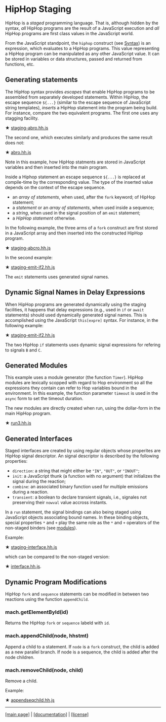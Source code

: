 HipHop Staging
==============

HipHop is a _staged_ programming language. That is, although hidden
by the syntax, _all_ HipHop programs are the result of a JavaScript
execution and _all_ HipHop programs are first class values in the 
JavaScript world. 

From the JavaScript standpoint, the `hiphop` construct (see
[Syntax](./syntax/hiphop.bnf)) is an expression, which evaluates to
a HipHop programs. This value representing a HipHop program can be
manipulated as any other JavaScript value. It can be stored in variables
or data structures, passed and returned from functions, etc.

Generating statements
---------------------

The HipHop syntax provides _escapes_ that enable HipHop programs to be
assembled from separately developed statements. Within HipHop, the
escape sequence `${...}` (similar to the escape sequence of JavaScript
string templates), _inserts_ a HipHop statement into the program being
build. For instance, compare the two equivalent programs.  The first
one uses any stagging facility.

&#x2605; [staging-abro.hh.js](../test/staging-abro.hh.js)

The second one, which executes similarly and produces the same result does not:

&#x2605; [abro.hh.js](../test/abro.hh.js)

Note in this example, how HipHop statments are stored in JavaScript
variables and then inserted into the main program. 

Inside a Hiphop statement an escape sequence `${...}` is replaced
at compile-time by the corresponding value. The type of the inserted
value depends on the context of the escape sequence. 

   * an *array of statements*, when used, after the `fork` keyword;
   of HipHop statement;
   * a *statement* or an *array of statements*, when used inside a sequence;
   * a *string*, when used in the signal position of an `emit` statement;
   * a *HipHop statement* otherwise.
   
In the following example, the three arms of a `fork` construct are first
stored in a JavaScript array and then inserted into the constructed
HipHop program.

&#x2605; [staging-abcro.hh.js](../test/staging-abcro.hh.js)

In the second example:

&#x2605; [staging-emit-if2.hh.js](../test/staging-emit-if2.hh.js)

The `emit` statements uses generated signal names.


Dynamic Signal Names in Delay Expressions
-----------------------------------------

When HipHop programs are generated dynamically using the staging facilities,
it happens that delay expressions (e.g., used in `if` or `await` statements)
should used dynamically generated signal names. This is accomplished
using the JavaScript `this[expre]` syntax. For instance, in the following
example:

&#x2605; [staging-emit-if2.hh.js](../test/staging-emit-if2.hh.js)

The two HipHop `if` statements uses dynamic signal expressions for 
refering to signals `B` and `C`.


Generated Modules
-----------------

This example uses a module generator (the function `Timer`). HipHop modules are
lexically scopped with regard to Hop environment so all the expressions they
contain can refer to Hop variables bound in the environment. In this example,
the function parameter `timeout` is used in the `async` form to set the
timeout duration.

The new modules are directly created when run, using the dollar-form
in the main HipHop program. 

&#x2605; [run3.hh.js](../test/run3.hh.js)


Generated Interfaces
--------------------

Staged interfaces are created by using regular objects whose properites
are HipHop signal descriptor. An signal descriptor is described by the
following properties:

  * `direction`: a string that might either be `"IN"`, `"OUT"`, or `"INOUT"`;
  * `init`: a JavaScript thunk (a function with no argument) that initializes
  the signal during the reaction;
  * `combine`: an associated binary function used for multiple emissions
  during a reaction.
  * `transient`: a boolean to declare transient signals, i.e., signales not
  preserving their `nowval` value accross instants.

In a `run` statement, the signal bindings can also being staged using
JavaScript objects associating bound names. In these binding objects,
special properties `*` and `+` play the same role as the `*` and
`+` operators of the non-staged binders (see [modules](./lang/module.md)).

Example:

&#x2605; [staging-interface.hh.js](../test/staging-interface.hh.js)

which can be compared to the non-staged version:

&#x2605; [interface.hh.js](../test/interface.hh.js).


Dynamic Program Modifications
-----------------------------

HipHop `fork` and `sequence` statements can be modified in between two
reactions using the function `appendChild`.

### mach.getElementById(id) ###

Returns the HipHop `fork` or `sequence` labeld with `id`.

### mach.appendChild(node, hhstmt) ###
<!-- [:@glyphicon glyphicon-tag function] -->

Append a child to a statement. If `node` is a `fork` construct, the
child is added as a new parallel branch. If node is a sequence, the
child is added after the node children.

### mach.removeChild(node, child) ###
<!-- [:@glyphicon glyphicon-tag function] -->

Remove a child.

Example:

&#x2605; [appendseqchild.hh.js](../test/appendseqchild.hh.js)


- - - - - - - - - - - - - - - - - - - - - - - - - - - - - - - - - - - - - - - - -
[[main page]](../README.md) | [[documentation]](./README.md) | [[license]](./license.md)



